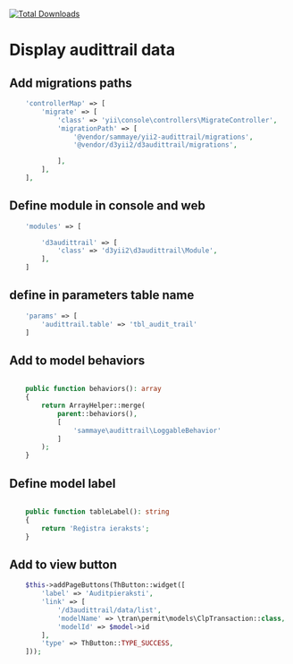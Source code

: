 
[![Total Downloads](https://poser.pugx.org/d3yii2/d3audittrail/downloads)](https://packagist.org/packages/d3yii2/d3audittrail)


Display audittrail data
=====

Add migrations paths
-----
```php
    'controllerMap' => [
        'migrate' => [
            'class' => 'yii\console\controllers\MigrateController',
            'migrationPath' => [
                '@vendor/sammaye/yii2-audittrail/migrations',
                '@vendor/d3yii2/d3audittrail/migrations',

            ],
        ],
    ],
``` 

Define module in console and web
----

```php
    'modules' => [

        'd3audittrail' => [
            'class' => 'd3yii2\d3audittrail\Module',
        ],
    ]    
```

define in parameters table name
--------------
```php
    'params' => [
        'audittrail.table' => 'tbl_audit_trail'
    ]    
```

Add to model behaviors
--------
```php

    public function behaviors(): array
    {
        return ArrayHelper::merge(
            parent::behaviors(),
            [
                'sammaye\audittrail\LoggableBehavior'
            ]
        );
    }
```

Define model label
--------
```php

    public function tableLabel(): string
    {
        return 'Reģistra ieraksts';
    }
```    

Add to view button
----------------

```php
    $this->addPageButtons(ThButton::widget([
        'label' => 'Auditpieraksti',
        'link' => [
            '/d3audittrail/data/list',
            'modelName' => \tran\permit\models\ClpTransaction::class,
            'modelId' => $model->id
        ],
        'type' => ThButton::TYPE_SUCCESS,
    ]));
```